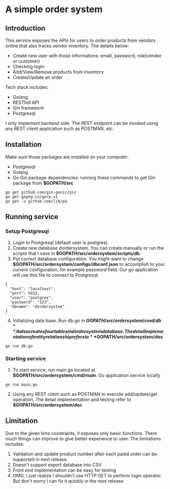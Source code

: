 # A simple order system 
## Introduction
This service exposes the APIs for users to order products from vendors online that also tracks vendor inventory. The details below:
- Create new user with those informations: email, password, role(vendor or customer)
- Checking login
- Add/View/Remove products from inventory
- Create/Update an order

Tech stack includes:
- Golang
- RESTfull API
- Gin framework
- Postgresql

I only implement backend side. The REST endpoint can be invoked using any REST client application such as POSTMAN, etc.
## Installation
Make sure those packages are installed on your computer:
- Postgresql
- Golang
- Go Gin package dependencies: running these commands to get Gin package from **$GOPATH/src** 
```
go get github.com/gin-gonic/gin 
go get gopkg.in/gorp.v1 
go get -u github.com/lib/pq
```
## Running service
### Setup Postgresql
1. Login to Postgresql (default user is postgres)
2. Create new database dordersystem. You can create manually or run the scripts that I save in **$GOPATH/src/ordersystem/scripts/db**
3. Put correct database configuration. You might want to change **$GOPATH/src/ordersystem/configs/dbconf.json** to accomplish to your current configuration, for example password field. Our go application will use this file to connect to Postgresql.
```
{
  "host": "localhost",
  "port": 5432,
  "user": "postgres",
  "password": "123",
  "dbname": "dordersystem"
}
```
4. Initializing data base. Run db.go in **$GOPATH/src/ordersystem/cmd/db**. It also creates four tables in dordersystem database. The detail implementation of entity relationship refers to **$GOPATH/src/ordersystem/doc**
```
go run db.go
```
### Starting service
1. To start service, run main.go located at **$GOPATH/src/ordersystem/cmd/main**. Go application service locally
```
go run main.go
```
2. Using any REST client such as POSTMAN to execute add/update/get operation. The detail implementation and testing refer to **$GOPATH/src/ordersystem/doc**
## Limitation
Due to the given time constraints, it exposes only basic functions. There much things can improve to give better experience to user.
The limitations includes:
1. Validation and update product number after each paied order can be supported in next release.
2. Doesn't support export database into CSV
3. Front end implementation can be easy for testing
4. OMG, I just realize I shouldn't use HTTP GET to perform login operator. But don't worry I can fix it quickly in the next release
